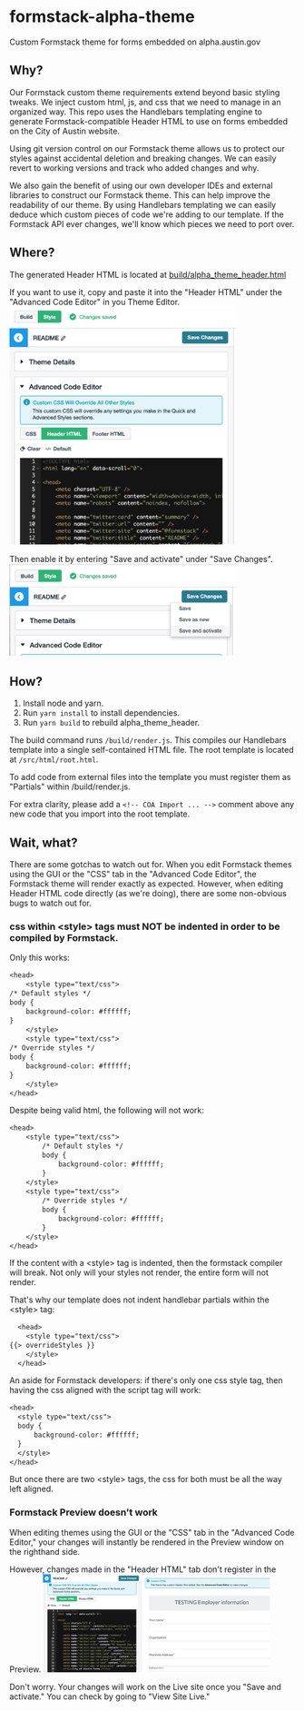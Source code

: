 # formstack-alpha-theme
Custom Formstack theme for forms embedded on alpha.austin.gov

## Why?
Our Formstack custom theme requirements extend beyond basic styling tweaks. We inject custom html, js, and css that we need to manage in an organized way. This repo uses the Handlebars templating engine to generate Formstack-compatible Header HTML to use on forms embedded on the City of Austin website.

Using git version control on our Formstack theme allows us to protect our styles against accidental deletion and breaking changes. We can easily revert to working versions and track who added changes and why.

We also gain the benefit of using our own developer IDEs and external libraries to construct our Formstack theme. This can help improve the readability of our theme. By using Handlebars templating we can easily deduce which custom pieces of code we're adding to our template. If the Formstack API ever changes, we'll know which pieces we need to port over.

## Where?
The generated Header HTML is located at [build/alpha_theme_header.html](build/alpha_theme_header.html)

If you want to use it, copy and paste it into the "Header HTML" under the "Advanced Code Editor" in you Theme Editor.
<img
src="docs/images/header_html_tab.png"
alt-text="Header HTML tab" width="400" >

Then enable it by entering "Save and activate" under "Save Changes".
<img
src="docs/images/save_and_activate.png"
alt-text="Save and activate" width="400" >

## How?

1. Install node and yarn.
2. Run `yarn install` to install dependencies.
3. Run `yarn build` to rebuild alpha_theme_header.

The build command runs `/build/render.js`. This compiles our Handlebars template into a single self-contained HTML file. The root template is located at `/src/html/root.html`.

To add code from external files into the template you must register them as "Partials" within /build/render.js.

For extra clarity, please add a `<!-- COA Import ... -->` comment above any new code that you import into the root template.

## Wait, what?
There are some gotchas to watch out for. When you edit Formstack themes using the GUI or the "CSS" tab in the "Advanced Code Editor", the Formstack theme will render exactly as expected. However, when editing Header HTML code directly (as we're doing), there are some non-obvious bugs to watch out for.
### css within \<style\> tags must NOT be indented in order to be compiled by Formstack.
Only this works:
```
<head>
    <style type="text/css">
/* Default styles */
body {
    background-color: #ffffff;
}
    </style>
    <style type="text/css">
/* Override styles */
body {
    background-color: #ffffff;
}
    </style>
</head>
```
Despite being valid html, the following will not work:
```
<head>
    <style type="text/css">
        /* Default styles */
        body {
            background-color: #ffffff;
        }
    </style>
    <style type="text/css">
        /* Override styles */
        body {
            background-color: #ffffff;
        }
    </style>
</head>
```


If the content with a \<style\> tag is indented, then the formstack compiler will break. Not only will your styles not render, the entire form will not render.

That's why our template does not indent handlebar partials within the \<style\> tag:
```
  <head>
    <style type="text/css">
{{> overrideStyles }}
    </style>
  </head>
```

An aside for Formstack developers: if there's only one css style tag, then having the css aligned with the script tag will work:
```
<head>
  <style type="text/css">
  body {
      background-color: #ffffff;
  }
  </style>
</head>
```
But once there are two \<style\> tags, the css for both must be all the way left aligned.

### Formstack Preview doesn't work
When editing themes using the GUI or the "CSS" tab in the "Advanced Code Editor," your changes will instantly be rendered in the Preview window on the righthand side.

However, changes made in the "Header HTML" tab don't register in the Preview.
<img
src="docs/images/preview.png"
alt-text="Preview" width="400" >

Don't worry. Your changes will work on the Live site once you "Save and activate." You can check by going to "View Site Live."
